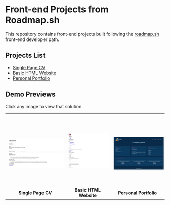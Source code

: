 # Front-end Projects from Roadmap.sh

This repository contains front-end projects built following the [roadmap.sh](https://roadmap.sh/) front-end developer path.

## Projects List

- [Single Page CV](https://roadmap.sh/projects/single-page-cv)
- [Basic HTML Website](https://roadmap.sh/projects/basic-html-website)
- [Personal Portfolio](https://roadmap.sh/projects/portfolio-website)

## Demo Previews

Click any image to view that solution.

<table>
  <tr>
    <td align="center">
      <a href="https://github.com/tugcekarakuss/roadmap.sh-frontend-solutions/tree/main/01-single-page-cv">
        <img src="./images/single-page-cv.png" alt="Single Page CV" height="220" style="object-fit: contain; border-radius: 10px; padding: 4px;" />
      </a>
      <br/>
      <strong>Single Page CV</strong>
    </td>
    <td align="center">
      <a href="https://github.com/tugcekarakuss/roadmap.sh-frontend-solutions/tree/main/02-basic-html-website">
        <img src="./images/basic-html-website.png" alt="Basic HTML Website" height="220" style="object-fit: contain; border-radius: 10px; padding: 4px;" />
      </a>
      <br/>
      <strong>Basic HTML Website</strong>
    </td>
    <td align="center">
      <a href="https://github.com/tugcekarakuss/roadmap.sh-frontend-solutions/tree/main/03-personal-portfolio">
        <img src="./images/portfolio.png" alt="Personal Portfolio" height="220" style="object-fit: contain; border-radius: 10px; padding: 4px;" />
      </a>
      <br/>
      <strong>Personal Portfolio</strong>
    </td>
  </tr>
</table>
